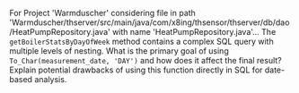 For Project 'Warmduscher' considering file in path 'Warmduscher/thserver/src/main/java/com/x8ing/thsensor/thserver/db/dao/HeatPumpRepository.java' with name 'HeatPumpRepository.java'... 
The `getBoilerStatsByDayOfWeek` method contains a complex SQL query with multiple levels of nesting. What is the primary goal of using `To_Char(measurement_date, 'DAY')` and how does it affect the final result? Explain potential drawbacks of using this function directly in SQL for date-based analysis.